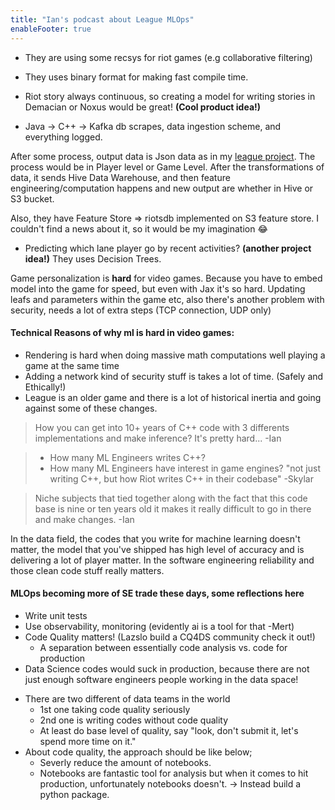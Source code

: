 ```yaml
---
title: "Ian's podcast about League MLOps"
enableFooter: true
---
```

* They are using some recsys for riot games (e.g collaborative filtering)

* They uses binary format for making fast compile time.

* Riot story always continuous, so creating a model for writing stories in Demacian or Noxus would be great! **(Cool product idea!)**

- Java -> C++ -> Kafka db scrapes, data ingestion scheme, and everything logged.

After some process, output data is Json data as in my [league project](/notes/league). The process would be in Player level or Game Level. After the transformations of data, it sends Hive Data Warehouse, and then feature engineering/computation happens and new output are whether in Hive or S3 bucket. 

Also, they have Feature Store => riotsdb implemented on S3 feature store. I couldn't find a news about it, so it would be my imagination 😂

* Predicting which lane player go by recent activities? **(another project idea!)** They uses Decision Trees. 

Game personalization is **hard** for video games. Because you have to embed model into the game for speed, but even with Jax it's so hard. Updating leafs and parameters within the game etc, also there's another problem with security, needs a lot of extra steps (TCP connection, UDP only)

#### Technical Reasons of why ml is hard in video games:
* Rendering is hard when doing massive math computations well playing a game at the same time
* Adding a network kind of security stuff is takes a lot of time. (Safely and Ethically!)
* League is an older game and there is a lot of historical inertia and going against some of these changes. 

> How you can get into 10+ years of C++ code with 3 differents implementations and make inference? It's pretty hard... -Ian

>* How many ML Engineers writes C++?
>* How many ML Engineers have interest in game engines? 
	"not just writing C++, but how Riot writes C++ in their codebase" -Skylar

> Niche subjects that tied together along with the fact that this code base is nine or ten years old it makes it really difficult to go in there and make changes. -Ian

In the data field, the codes that you write for machine learning doesn't matter, the model that you've shipped has high level of accuracy and is delivering a lot of player matter. In the software engineering reliability and those clean code stuff really matters. 

#### MLOps becoming more of SE trade these days, some reflections here
- Write unit tests
- Use observability, monitoring (evidently ai is a tool for that -Mert)
- Code Quality matters! (Lazslo build a CQ4DS community check it out!)
	- A separation between essentially code analysis vs. code for production
- Data Science codes would suck in production, because there are not just enough software engineers people working in the data space!

* There are two different of data teams in the world
	* 1st one taking code quality seriously 
	* 2nd one is writing codes without code quality
	* At least do base level of quality, say "look, don't submit it, let's spend more time on it."
* About code quality, the approach should be like below;
	* Severly reduce the amount of notebooks.
	* Notebooks are fantastic tool for analysis but when it comes to hit production, unfortunately notebooks doesn't. -> Instead build a python package. 